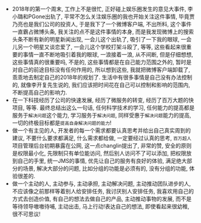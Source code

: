 * 2018年的第一个周末, 工作上不是很忙, 正好碰上娱乐圈发生的意见大事件, 李小璐和PGone出轨了, 平常不怎么关注娱乐圈的我也开始关注这件事情, 毕竟贾乃亮也是我们公司的投资人, 于是我下了一个微博客户端, 不出所料, 这个事件一直霸占微博头条, 我关注的点不是这件事情的本身, 而是我发现微博上的搜索头条不断有新的明星新闻出现, 一会儿这个出轨了, 吸引了一下我的眼球, 一会儿另一个明星又谈恋爱了, 一会儿这个学校打架斗殴了, 等等, 这些看起来很重要的事情一直不断地吸引着我的眼球, 一浪接着一浪, 从不间断, 但是仔细想想, 这些事情真的很重要吗, 不是的, 这些事情都是在自己能力范围之外的, 暂时是对自己的前途目标没有任何作用的, 所以想到这些, 我就把微博客户端卸载了, 乖乖地去制定自己的2018年的规划了. 生活中有很多事情是自己没有办法控制的, 就像李开复先生说的, 我们应该把时间花在自己可以控制和影响的范围内, 不断提高自己的影响力.
* 在一下科技经历了公司的快速发展, 经历了微服务的转变, 经历了百万大题的快项目, 等等. 最终总结出这么一句话, 任何科学技术的学习, 任何能力的提高都是服务于`解决问题`这个能力, 学习服务于`解决问题`, 同样受惠于`解决问题`能力的提高, 一切的终极目标都是`提高自身解决问题的能力`!
* 做一个有主见的人, 开发者的每一个需求都要认真思考并给出自己真实周到的建议, 不要什么要求都满足, 什么需求都给做, 一定要经过认真的思考, `百万超人`项目管理后台初期暴露在公网, 这一点changlin提出了, 非常的赞, 安全的原则是权限最小化, 先限制只有单位能访问, 然后别人访问不了可以添加, 把权限放到自己的手里, 统一JMS的事情, 优先让自己的服务有良好的体验, 满足绝大部分的场景, 解决大部分的问题, 比如分组的功能是必须有的, 没有分组的功能, 体验很差的.
* 做一个主动的人, 主动参与, 主动承担, 主动解决问题, 主动推动团队进步的人, 不应该像之前那样等着别人给安排任务, 我讨厌别人安排任务, 我喜欢用自己的方式去创造价值, 有自己的想法去做自己的产品, 主动推动事物的发展, 而不是等待领导嗷嗷待哺, 主动出击, 马上行动!表达自己的想法, 即使看起来很幼稚, 很不可思议!